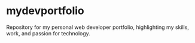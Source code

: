 # mydevportfolio
Repository for my personal web developer portfolio, highlighting my skills, work, and passion for technology.
